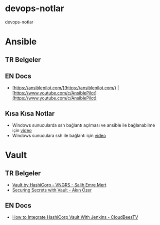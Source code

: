 # devops-notlar
devops-notlar

# Ansible
## TR Belgeler

## EN Docs
- [https://ansiblepilot.com/](https://ansiblepilot.com/) | [https://www.youtube.com/c/AnsiblePilot](https://www.youtube.com/c/AnsiblePilot)

## Kısa Kısa Notlar
- Windows sunucularda ssh bağlantı açılması ve ansible ile bağlanabilme için [video](https://www.youtube.com/watch?v=Wx7WPDnwcDg)
- Windows sunuculara ssh ile bağlantı için [video](https://www.youtube.com/watch?v=RESB6ksAlj0)

# Vault
## TR Belgeler
- [Vault by HashiCorp - VNGRS - Salih Emre Mert](https://www.youtube.com/watch?v=gyCUSSdwSBc)
- [Securing Secrets with Vault - Akın Özer](https://www.youtube.com/watch?v=vOQfP_krK7s)

## EN Docs
- [How to Integrate HashiCorp Vault With Jenkins - CloudBeesTV](https://www.youtube.com/watch?v=5-RMu9M_Anc)
